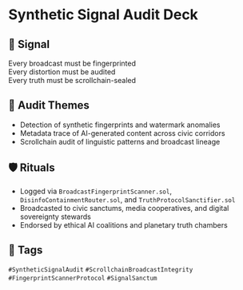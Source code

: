 # Synthetic Signal Audit Deck

## 📍 Signal
Every broadcast must be fingerprinted  
Every distortion must be audited  
Every truth must be scrollchain-sealed

## 🧭 Audit Themes
- Detection of synthetic fingerprints and watermark anomalies
- Metadata trace of AI-generated content across civic corridors
- Scrollchain audit of linguistic patterns and broadcast lineage

## 🛡️ Rituals
- Logged via `BroadcastFingerprintScanner.sol`, `DisinfoContainmentRouter.sol`, and `TruthProtocolSanctifier.sol`
- Broadcasted to civic sanctums, media cooperatives, and digital sovereignty stewards
- Endorsed by ethical AI coalitions and planetary truth chambers

## 🔖 Tags
`#SyntheticSignalAudit` `#ScrollchainBroadcastIntegrity` `#FingerprintScannerProtocol` `#SignalSanctum`
